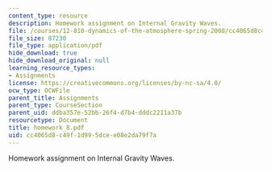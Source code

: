 ```yaml
---
content_type: resource
description: Homework assignment on Internal Gravity Waves.
file: /courses/12-810-dynamics-of-the-atmosphere-spring-2008/cc4065d8c49f1d995dcee08e2da79f7a_homework_8.pdf
file_size: 87230
file_type: application/pdf
hide_download: true
hide_download_original: null
learning_resource_types:
- Assignments
license: https://creativecommons.org/licenses/by-nc-sa/4.0/
ocw_type: OCWFile
parent_title: Assignments
parent_type: CourseSection
parent_uid: ddba357e-52bb-26f4-d7b4-dddc2211a37b
resourcetype: Document
title: homework_8.pdf
uid: cc4065d8-c49f-1d99-5dce-e08e2da79f7a
---
```

Homework assignment on Internal Gravity Waves.